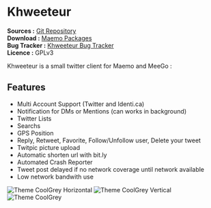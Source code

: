 Khweeteur
=========

**Sources :** [Git Repository][1]  
**Download :** [Maemo Packages][2]  
**Bug Tracker :** [Khweeteur Bug Tracker][3]  
**Licence :** GPLv3

Khweeteur is a small twitter client for Maemo and MeeGo :

Features
---------

  * Multi Account Support (Twitter and Identi.ca)
  * Notification for DMs or Mentions (can works in background)
  * Twitter Lists
  * Searchs
  * GPS Position
  * Reply, Retweet, Favorite, Follow/Unfollow user, Delete your tweet
  * Twitpic picture upload
  * Automatic shorten url with bit.ly
  * Automated Crash Reporter
  * Tweet post delayed if no network coverage until network available
  * Low network bandwith use

![Theme CoolGrey Horizontal][4]
![Theme CoolGrey Vertical][5]
![Theme CoolGrey ][6]

[1]:http://github.com/khertan/Khweeteur
[2]:http://maemo.org/packages/view/khweeteur/
[3]:https://github.com/khertan/Khweeteur/issues
[4]:http://khertan.net/softwares/Khweeteur/khweeteur_0.5.x_1.png
[5]:http://khertan.net/softwares/Khweeteur/khweeteur_0.5.x_2.png
[6]:http://khertan.net/softwares/Khweeteur/khweeteur_0.5.x_3.png

